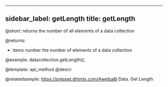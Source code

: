 
---
sidebar_label: getLength
title: getLength
---          

@short:
	returns the number of all elements of a data collection

@returns:
- items        number       the number of elements of a data collection

@example:
datacollection.getLength();


@template:	api_method
@descr:

@relatedsample: https://snippet.dhtmlx.com/4weiba8i	Data. Get Length